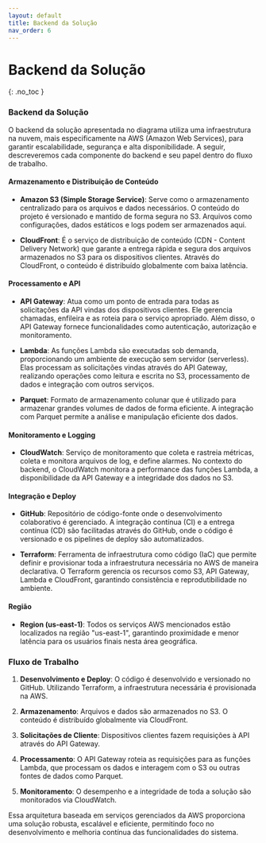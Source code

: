 ```yaml
---
layout: default
title: Backend da Solução
nav_order: 6
---
```

# Backend da Solução
{: .no_toc }

### Backend da Solução

O backend da solução apresentada no diagrama utiliza uma infraestrutura na nuvem, mais especificamente na AWS (Amazon Web Services), para garantir escalabilidade, segurança e alta disponibilidade. A seguir, descreveremos cada componente do backend e seu papel dentro do fluxo de trabalho.

#### Armazenamento e Distribuição de Conteúdo

- **Amazon S3 (Simple Storage Service)**: Serve como o armazenamento centralizado para os arquivos e dados necessários. O conteúdo do projeto é versionado e mantido de forma segura no S3. Arquivos como configurações, dados estáticos e logs podem ser armazenados aqui.

- **CloudFront**: É o serviço de distribuição de conteúdo (CDN - Content Delivery Network) que garante a entrega rápida e segura dos arquivos armazenados no S3 para os dispositivos clientes. Através do CloudFront, o conteúdo é distribuído globalmente com baixa latência.

#### Processamento e API

- **API Gateway**: Atua como um ponto de entrada para todas as solicitações da API vindas dos dispositivos clientes. Ele gerencia chamadas, enfileira e as roteia para o serviço apropriado. Além disso, o API Gateway fornece funcionalidades como autenticação, autorização e monitoramento.

- **Lambda**: As funções Lambda são executadas sob demanda, proporcionando um ambiente de execução sem servidor (serverless). Elas processam as solicitações vindas através do API Gateway, realizando operações como leitura e escrita no S3, processamento de dados e integração com outros serviços.

- **Parquet**: Formato de armazenamento colunar que é utilizado para armazenar grandes volumes de dados de forma eficiente. A integração com Parquet permite a análise e manipulação eficiente dos dados.

#### Monitoramento e Logging

- **CloudWatch**: Serviço de monitoramento que coleta e rastreia métricas, coleta e monitora arquivos de log, e define alarmes. No contexto do backend, o CloudWatch monitora a performance das funções Lambda, a disponibilidade da API Gateway e a integridade dos dados no S3.

#### Integração e Deploy

- **GitHub**: Repositório de código-fonte onde o desenvolvimento colaborativo é gerenciado. A integração contínua (CI) e a entrega contínua (CD) são facilitadas através do GitHub, onde o código é versionado e os pipelines de deploy são automatizados.

- **Terraform**: Ferramenta de infraestrutura como código (IaC) que permite definir e provisionar toda a infraestrutura necessária no AWS de maneira declarativa. O Terraform gerencia os recursos como S3, API Gateway, Lambda e CloudFront, garantindo consistência e reprodutibilidade no ambiente.

#### Região

- **Region (us-east-1)**: Todos os serviços AWS mencionados estão localizados na região "us-east-1", garantindo proximidade e menor latência para os usuários finais nesta área geográfica.

### Fluxo de Trabalho

1. **Desenvolvimento e Deploy**: O código é desenvolvido e versionado no GitHub. Utilizando Terraform, a infraestrutura necessária é provisionada na AWS.

2. **Armazenamento**: Arquivos e dados são armazenados no S3. O conteúdo é distribuído globalmente via CloudFront.

3. **Solicitações de Cliente**: Dispositivos clientes fazem requisições à API através do API Gateway.

4. **Processamento**: O API Gateway roteia as requisições para as funções Lambda, que processam os dados e interagem com o S3 ou outras fontes de dados como Parquet.

5. **Monitoramento**: O desempenho e a integridade de toda a solução são monitorados via CloudWatch.

Essa arquitetura baseada em serviços gerenciados da AWS proporciona uma solução robusta, escalável e eficiente, permitindo foco no desenvolvimento e melhoria contínua das funcionalidades do sistema.

